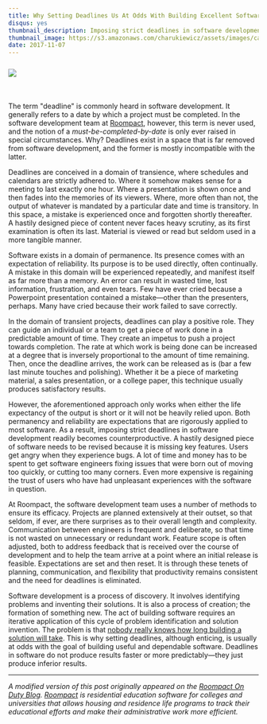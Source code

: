 ```yaml
---
title: Why Setting Deadlines Us At Odds With Building Excellent Software
disqus: yes
thumbnail_description: Imposing strict deadlines in software development diminishes software quality while falling short of its purported benefits.
thumbnail_image: https://s3.amazonaws.com/charukiewicz/assets/images/calendar-deadline-trim-sm-thumbnail.png
date: 2017-11-07
---
```


<div style="margin-bottom:50px;margin-top:25px;">
<img src="https://s3.amazonaws.com/charukiewicz/assets/images/calendar-deadline-trim-sm.png">
</div>

The term "deadline" is commonly heard in software development. It generally refers to a date by which a project must be completed. In the software development team at [Roompact](https://roompact.com), however, this term is never used, and the notion of a *must-be-completed-by-date* is only ever raised in special circumstances. Why? Deadlines exist in a space that is far removed from software development, and the former is mostly incompatible with the latter.

Deadlines are conceived in a domain of transience, where schedules and calendars are strictly adhered to. Where it somehow makes sense for a meeting to last exactly one hour. Where a presentation is shown once and then fades into the memories of its viewers. Where, more often than not, the output of whatever is mandated by a particular date and time is transitory. In this space, a mistake is experienced once and forgotten shortly thereafter. A hastily designed piece of content never faces heavy scrutiny, as its first examination is often its last. Material is viewed or read but seldom used in a more tangible manner.

Software exists in a domain of permanence. Its presence comes with an expectation of reliability. Its purpose is to be used directly, often continually. A mistake in this domain will be experienced repeatedly, and manifest itself as far more than a memory. An error can result in wasted time, lost information, frustration, and even tears. Few have ever cried because a Powerpoint presentation contained a mistake—other than the presenters, perhaps. Many have cried because their work failed to save correctly.

In the domain of transient projects, deadlines can play a positive role. They can guide an individual or a team to get a piece of work done in a predictable amount of time. They create an impetus to push a project towards completion. The rate at which work is being done can be increased at a degree that is inversely proportional to the amount of time remaining. Then, once the deadline arrives, the work can be released as is (bar a few last minute touches and polishing). Whether it be a piece of marketing material, a sales presentation, or a college paper, this technique usually produces satisfactory results.

However, the aforementioned approach only works when either the life expectancy of the output is short or it will not be heavily relied upon. Both permanency and reliability are expectations that are rigorously applied to most software. As a result, imposing strict deadlines in software development readily becomes counterproductive. A hastily designed piece of software needs to be revised because it is missing key features. Users get angry when they experience bugs. A lot of time and money has to be spent to get software engineers fixing issues that were born out of moving too quickly, or cutting too many corners. Even more expensive is regaining the trust of users who have had unpleasant experiences with the software in question.

At Roompact, the software development team uses a number of methods to ensure its efficacy. Projects are planned extensively at their outset, so that seldom, if ever, are there surprises as to their overall length and complexity. Communication between engineers is frequent and deliberate, so that time is not wasted on unnecessary or redundant work. Feature scope is often adjusted, both to address feedback that is received over the course of development and to help the team arrive at a point where an initial release is feasible. Expectations are set and then reset. It is through these tenets of planning, communication, and flexibility that productivity remains consistent and the need for deadlines is eliminated.

Software development is a process of discovery. It involves identifying problems and inventing their solutions. It is also a process of creation; the formation of something new. The act of building software requires an iterative application of this cycle of problem identification and solution invention. The problem is that [nobody really knows how long building a solution will take](/posts/software-development-challenges/). This is why setting deadlines, although enticing, is usually at odds with the goal of building useful and dependable software. Deadlines in software do not produce results faster or more predictably—they just produce inferior results.




---------

*A modified version of this post originally appeared on the [Roompact On Duty Blog](https://blog.roompact.com/). [Roompact](https://roompact.com/) is residential education software for colleges and universities that allows housing and residence life programs to track their educational efforts and make their administrative work more efficient.*
